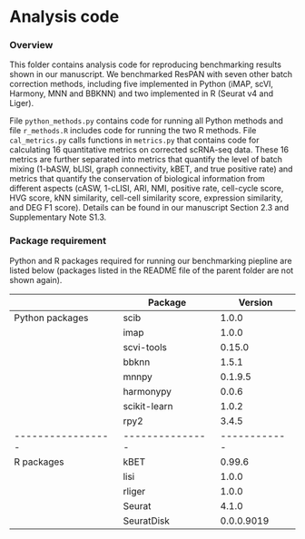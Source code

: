 # Analysis code

### Overview

This folder contains analysis code for reproducing benchmarking results shown in our manuscript. We benchmarked ResPAN with seven other batch correction methods, including five implemented in Python (iMAP, scVI, Harmony, MNN and BBKNN) and two implemented in R (Seurat v4 and Liger).

File `python_methods.py` contains code for running all Python methods and file `r_methods.R` includes code for running the two R methods. File `cal_metrics.py` calls functions in `metrics.py` that contains code for calculating 16 quantitative metrics on corrected scRNA-seq data. These 16 metrics are further separated into metrics that quantify the level of batch mixing (1-bASW, bLISI, graph connectivity, kBET, and true positive rate) and metrics that quantify the conservation of biological information from different aspects (cASW, 1-cLISI, ARI, NMI, positive rate, cell-cycle score, HVG score, kNN similarity, cell-cell similarity score, expression similarity, and DEG F1 score). Details can be found in our manuscript Section 2.3 and Supplementary Note S1.3.

### Package requirement

Python and R packages required for running our benchmarking piepline are listed below (packages listed in the README file of the parent folder are not shown again).

|                 | Package       | Version    |
|-----------------|---------------|------------|
| Python packages | scib          | 1.0.0      |
|                 | imap          | 1.0.0      |
|                 | scvi-tools    | 0.15.0     |
|                 | bbknn         | 1.5.1      |
|                 | mnnpy         | 0.1.9.5    |
|                 | harmonypy     | 0.0.6      |
|                 | scikit-learn  | 1.0.2      |
|                 | rpy2          | 3.4.5      |
|-----------------|---------------|------------|
| R packages      | kBET          | 0.99.6     |
|                 | lisi          | 1.0.0      |
|                 | rliger        | 1.0.0      |
|                 | Seurat        | 4.1.0      |
|                 | SeuratDisk    | 0.0.0.9019 |

